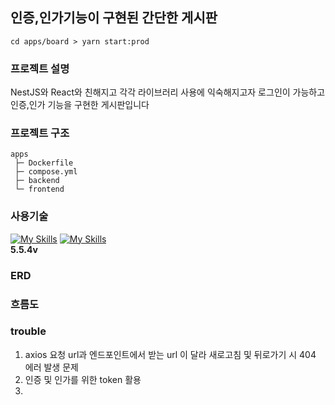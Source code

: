 ## 인증,인가기능이 구현된 간단한 게시판
`cd apps/board > yarn start:prod`
### 프로젝트 설명
NestJS와 React와 친해지고 각각 라이브러리 사용에 익숙해지고자 로그인이 가능하고 인증,인가 기능을 구현한 게시판입니다
### 프로젝트 구조
```
apps
 ├─ Dockerfile
 ├─ compose.yml
 ├─ backend
 └─ frontend
```

### 사용기술
[![My Skills](https://skillicons.dev/icons?i=ts,react,nodejs,nestjs,postgres,docker,git,github,aws&theme=light)](https://skillicons.dev)
[![My Skills](https://skillicons.dev/icons?i=ts)](https://skillicons.dev) <br/>**5.5.4v**

### ERD
### 흐름도
### trouble
1. axios 요청 url과 엔드포인트에서 받는 url 이 달라 새로고침 및 뒤로가기 시 404 에러 발생 문제
2. 인증 및 인가를 위한 token 활용
3. 
   
